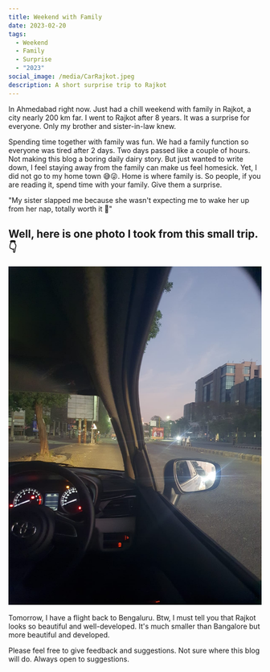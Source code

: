 ```yaml
---
title: Weekend with Family
date: 2023-02-20
tags:
  - Weekend
  - Family
  - Surprise
  - "2023"
social_image: /media/CarRajkot.jpeg
description: A short surprise trip to Rajkot
---
```


In Ahmedabad right now. Just had a chill weekend with family in Rajkot, a city nearly 200 km far. I went to Rajkot after 8 years. It was a surprise for everyone. Only my brother and sister-in-law knew.

Spending time together with family was fun. We had a family function so everyone was tired after 2 days. Two days passed like a couple of hours. Not making this blog a boring daily dairy story. But just wanted to write down, I feel staying away from the family can make us feel homesick. Yet, I did not go to my home town 😅😜. Home is where family is. So people, if you are reading it, spend time with your family. Give them a surprise.

"My sister slapped me because she wasn't expecting me to wake her up from her nap, totally worth it 💛"

## Well, here is one photo I took from this small trip. 👇

![Morning drive in Rajkot](/media/CarRajkot.jpeg)

Tomorrow, I have a flight back to Bengaluru. Btw, I must tell you that Rajkot looks so beautiful and well-developed. It's much smaller than Bangalore but more beautiful and developed.

Please feel free to give feedback and suggestions. Not sure where this blog will do. Always open to suggestions. 